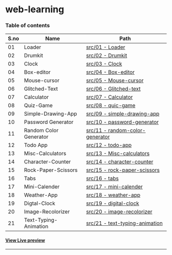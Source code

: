 # web-learning

### Table of contents

S&period;no|Name|Path
-|-|-
01|Loader|[src/01 - Loader](./src/01%20-%20loader/)
02|Drumkit|[src/02 - Drumkit](./src/02%20-%20Drumkit/)
03|Clock|[src/03 - Clock](./src/03%20-%20Clock/)
04|Box-editor|[src/04 - Box-editor](./src/04%20-%20box-editor/)
05|Mouse-cursor|[src/05 - Mouse-cursor](./src/05%20-%20mouse-cursor/)
06|Glitched-Text|[src/06 - Glitched-text](./src/06%20-%20glitched-text/)
07|Calculator|[src/07 - Calculator](./src/07%20-%20calculator/)
08|Quiz-Game|[src/08 - quic-game](./src/08%20-%20quiz-game/)
09|Simple-Drawing-App|[src/09 - simple-drawing-app](./src/09%20-%20simple-drawing-app/)
10|Password Generator|[src/10 - password-generator](./src/10%20-%20password-generator/)
11|Random Color Generator|[src/11 - random-color-generator](./src/11%20-%20random-color-generator/)
12|Todo App|[src/12 - todo-app](./src/12%20-%20todo-app/)
13|Misc-Calculators|[src/13 - Misc-calculators](./src/13%20-%20Misc-calculators/)
14|Character-Counter|[src/14 - character-counter](./src/14%20-%20character-counter/)
15|Rock-Paper-Scissors|[src/15 - rock-paper-scissors](./src/15%20-%20rock-paper-scissors/)
16|Tabs|[src/16 - tabs](./src/16%20-%20tabs/)
17|Mini-Calender|[src/17 - mini-calender](./src/17%20-%20mini-calender/)
18|Weather-App|[src/18 - weather-app](./src/18%20-%20weather-app/)
19|Digtal-Clock|[src/19 - digital-clock](./src/19%20-%20digital-clock/)
20|Image-Recolorizer|[src/20 - image-recolorizer](./src/20%20-%20image-recolorizer/)
21|Text-Typing-Animation|[src/21 - text-typing-animation](./src/21%20-%20text-typing-animation/)

#### [View Live preview](https://pallavjain01.github.io/web-learning)

---
